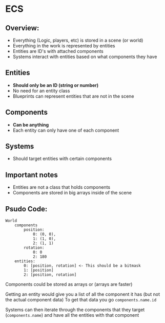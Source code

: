 # ECS

## Overview:

-   Everything (Logic, players, etc) is stored in a scene (or world)
-   Everything in the work is represented by entities
-   Entities are ID's with attached components
-   Systems interact with entities based on what components they have

## Entities

-   **Should only be an ID (string or number)**
-   No need for an entity class
-   Blueprints can represent entities that are not in the scene

## Components

-   **Can be anything**
-   Each entity can only have one of each component

## Systems

-   Should target entities with certain components

## Important notes

-   Entities are not a class that holds components
-   Components are stored in big arrays inside of the scene

## Psudo Code:

```
World
    components
        position:
            0: (0, 0),
            1: (1, 0),
            2: (1, 1)
        rotation:
            0: 0
            2: 180
    entities:
        0: [position, rotation] <- This should be a bitmask
        1: [position]
        2: [position, rotation]
```

Components could be stored as arrays or (arrays are faster)

Getting an entity would give you a list of all the component it has (but not the actual component data)
To get that data you go `components.name.id`

Systems can then iterate through the components that they target (`components.name`) and have all the entities with that component
